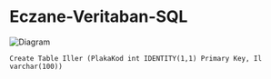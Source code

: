# Eczane-Veritaban-SQL

![Diagram](https://user-images.githubusercontent.com/116449607/199587416-aff0c96c-5edc-4db0-a6e6-95babbd79c89.png)

```Linguist
Create Table Iller (PlakaKod int IDENTITY(1,1) Primary Key, Il varchar(100))
```
